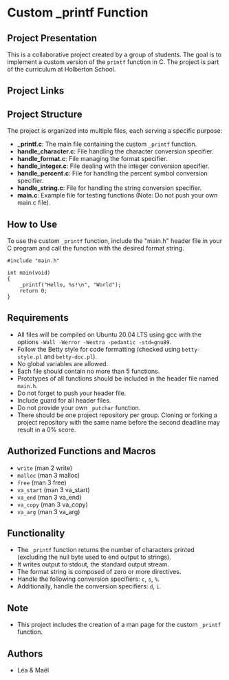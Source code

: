 # Custom _printf Function

## Project Presentation

This is a collaborative project created by a group of students. The goal is to implement a custom version of the `printf` function in C. The project is part of the curriculum at Holberton School.

## Project Links


## Project Structure

The project is organized into multiple files, each serving a specific purpose:

- **_printf.c**: The main file containing the custom `_printf` function.
- **handle_character.c**: File handling the character conversion specifier.
- **handle_format.c**: File managing the format specifier.
- **handle_integer.c**: File dealing with the integer conversion specifier.
- **handle_percent.c**: File for handling the percent symbol conversion specifier.
- **handle_string.c**: File for handling the string conversion specifier.
- **main.c**: Example file for testing functions (Note: Do not push your own main.c file).

## How to Use

To use the custom `_printf` function, include the "main.h" header file in your C program and call the function with the desired format string.

```
#include "main.h"

int main(void)
{
    _printf("Hello, %s!\n", "World");
    return 0;
}
```
## Requirements

- All files will be compiled on Ubuntu 20.04 LTS using gcc with the options `-Wall -Werror -Wextra -pedantic -std=gnu89`.
- Follow the Betty style for code formatting (checked using `betty-style.pl` and `betty-doc.pl`).
- No global variables are allowed.
- Each file should contain no more than 5 functions.
- Prototypes of all functions should be included in the header file named `main.h`.
- Do not forget to push your header file.
- Include guard for all header files.
- Do not provide your own `_putchar` function.
- There should be one project repository per group. Cloning or forking a project repository with the same name before the second deadline may result in a 0% score.

## Authorized Functions and Macros

- `write` (man 2 write)
- `malloc` (man 3 malloc)
- `free` (man 3 free)
- `va_start` (man 3 va_start)
- `va_end` (man 3 va_end)
- `va_copy` (man 3 va_copy)
- `va_arg` (man 3 va_arg)

## Functionality

- The `_printf` function returns the number of characters printed (excluding the null byte used to end output to strings).
- It writes output to stdout, the standard output stream.
- The format string is composed of zero or more directives.
- Handle the following conversion specifiers: `c`, `s`, `%`.
- Additionally, handle the conversion specifiers: `d`, `i`.

## Note

- This project includes the creation of a man page for the custom `_printf` function.

## Authors

- Léa & Maël

